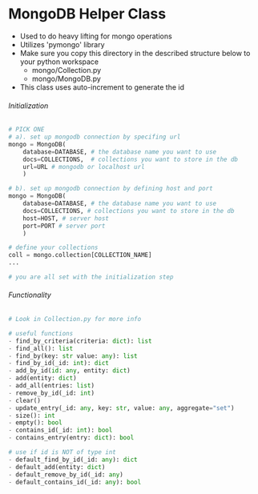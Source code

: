 # MongoDB Helper Class
- Used to do heavy lifting for mongo operations
- Utilizes 'pymongo' library
- Make sure you copy this directory in the described structure below to your python workspace
    - mongo/Collection.py
    - mongo/MongoDB.py
- This class uses auto-increment to generate the id

###### Initialization
```python
# PICK ONE
# a). set up mongodb connection by specifing url
mongo = MongoDB(
    database=DATABASE, # the database name you want to use 
    docs=COLLECTIONS,  # collections you want to store in the db
    url=URL # mongodb or localhost url
    )

# b). set up mongodb connection by defining host and port
mongo = MongoDB(
    database=DATABASE, # the database name you want to use  
    docs=COLLECTIONS, # collections you want to store in the db
    host=HOST, # server host
    port=PORT # server port
    )

# define your collections
coll = mongo.collection[COLLECTION_NAME]
...

# you are all set with the initialization step
```

###### Functionality
```python
# Look in Collection.py for more info

# useful functions
- find_by_criteria(criteria: dict): list 
- find_all(): list 
- find_by(key: str value: any): list 
- find_by_id(_id: int): dict 
- add_by_id(id: any, entity: dict)
- add(entity: dict)
- add_all(entries: list)
- remove_by_id(_id: int)
- clear()
- update_entry(_id: any, key: str, value: any, aggregate="set")
- size(): int
- empty(): bool
- contains_id(_id: int): bool
- contains_entry(entry: dict): bool

# use if id is NOT of type int
- default_find_by_id(_id: any): dict
- default_add(entity: dict) 
- default_remove_by_id(_id: any)
- default_contains_id(_id: any): bool
```
